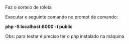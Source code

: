 <p>
	Faz o sorteio de roleta
</p>
<p>
	Executar o seguinte comando no prompt de comando:
</p>
<p>
	<strong>php -S localhost:8000 -t public</strong>
</p>
<p>
	Obs: para testar é preciso ter o php instalado na máquina
</p>
